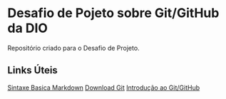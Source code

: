 # Desafio de Pojeto sobre Git/GitHub da DIO
Repositório criado para o Desafio de Projeto.


## Links Úteis
[Sintaxe Basica Markdown](https://www.markdownguide.org/getting-started/)
[Download Git](https://git-scm.com/download/win)
[Introdução ao Git/GitHub](https://web.dio.me/course/introducao-ao-git-e-ao-github/learning/75b9fe49-6ed4-4480-83a7-7e37fc356aa9/?back=/browse)
